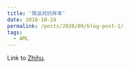 ```yaml
---
title: '简谈对抗样本'
date: 2018-10-24
permalink: /posts/2020/09/blog-post-1/
tags:
  - AML
---
```


Link to [Zhihu](https://zhuanlan.zhihu.com/p/44769416).
